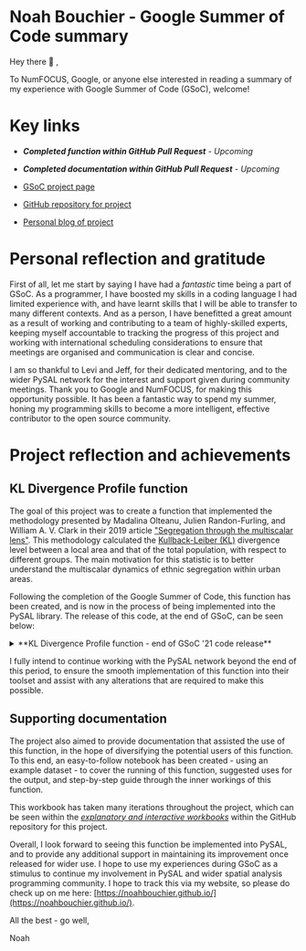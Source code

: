 # Noah Bouchier - Google Summer of Code summary

Hey there :wave: ,

To NumFOCUS, Google, or anyone else interested in reading a summary of my experience with Google Summer of Code (GSoC), welcome!

# Key links

- ***Completed function within GitHub Pull Request*** - *Upcoming*
- ***Completed documentation within GitHub Pull Request*** - *Upcoming*


- [GSoC project page](https://summerofcode.withgoogle.com/projects/#6509416444067840)
- [GitHub repository for project](https://github.com/noahbouchier/GSoC-PySAL-21)
- [Personal blog of project](https://noahbouchier.github.io/blog/gsoc/)

# Personal reflection and gratitude

First of all, let me start by saying I have had a *fantastic* time being a part of GSoC. As a programmer, I have boosted my skills in a coding language I had limited experience with, and have learnt skills that I will be able to transfer to many different contexts. And as a person, I have benefitted a great amount as a result of working and contributing to a team of highly-skilled experts, keeping myself accountable to tracking the progress of this project and working with international scheduling considerations to ensure that meetings are organised and communication is clear and concise.

I am so thankful to Levi and Jeff, for their dedicated mentoring, and to the wider PySAL network for the interest and support given during community meetings. Thank you to Google and NumFOCUS, for making this opportunity possible. It has been a fantastic way to spend my summer, honing my programming skills to become a more intelligent, effective contributor to the open source community.

# Project reflection and achievements

## KL Divergence Profile function

The goal of this project was to create a function that implemented the methodology presented by Madalina Olteanu, Julien Randon-Furling, and William A. V. Clark in their 2019 article ["Segregation through the multiscalar lens"](https://doi.org/10.1073/pnas.1900192116). This methodology calculated the [Kullback-Leiber (KL)](https://en.wikipedia.org/wiki/Kullback%E2%80%93Leibler_divergence) divergence level between a local area and that of the total population, with respect to different groups. The main motivation for this statistic is to better understand the multiscalar dynamics of ethnic segregation within urban areas.

Following the completion of the Google Summer of Code, this function has been created, and is now in the process of being implemented into the PySAL library. The release of this code, at the end of GSoC, can be seen below:

<details>
  <summary>**KL Divergence Profile function - end of GSoC '21 code release**</summary>

``` python
import numpy as np
import geopandas as gpd
import pandas as pd

from scipy.spatial.distance import pdist, squareform
from scipy.special import rel_entr as relative_entropy


def kl_divergence_profile(populations, coordinates = None, metric = 'euclidean'):
    """
    A segregation metric, using Kullback-Leiber (KL) divergence to quantify the
    difference in the population characteristics between (1) an area and (2) the total population.

    This function utilises the methodology proposed in
    Olteanu et al. (2019): 'Segregation through the multiscalar lens'. Which can be
    found here: https://doi.org/10.1073/pnas.1900192116

    Arguments
    ----------
    populations : GeoPandas GeoDataFrame object
                  NumPy Array object
                  Population information of raw group numbers (not percentages) to be
                  included in the analysis.
    coordinates : GeoPandas GeoSeries object
                  NumPy Array object
                  Spatial information relating to the areas to be included in the analysis.
    metric : Acceptable inputs to `scipy.spatial.distance.pdist` - including:
             ‘braycurtis’, ‘canberra’, ‘chebyshev’, ‘cityblock’, ‘correlation’,
             ‘cosine’, ‘dice’, ‘euclidean’, ‘hamming’, ‘jaccard’, ‘jensenshannon’,
             ‘kulsinski’, ‘mahalanobis’, ‘matching’, ‘minkowski’, ‘rogerstanimoto’,
             ‘russellrao’, ‘seuclidean’, ‘sokalmichener’, ‘sokalsneath’, ‘sqeuclidean’, ‘yule’.
             Distance metric for calculating pairwise distances,
             using `scipy.spatial.distance.pdist` - 'euclidean' by default.

    Returns
    ----------
    Returns a concatenated object of Pandas dataframes. Each dataframe contains a
    set of divergence levels between an area and the total population. These areas
    become consecutively larger, starting from a single location and aggregating
    outward from this location, until the area represents the total population.
    Thus, together the divergence levels within a dataframe represent a profile
    of divergence from an area. The concatenated object is the collection of these
    divergence profiles for every areas within the total population.

    Example
    ----------
    from libpysal.examples import get_path
    from libpysal.examples import load_example
    cincin = load_example('Cincinnati')
    cincin.get_file_list()
    cincin_df = gpd.read_file(cincin.get_path('cincinnati.shp'))
    cincin_ethnicity = cincin_df[["WHITE", "BLACK", "AMINDIAN", "ASIAN", "HAWAIIAN", "OTHER_RACE", "geometry"]]
    cincin_ethnicity.head()
    kl_divergence_profile(cincin_ethnicity)
    """
    # Store the observation index to return with the results
    if hasattr(populations, 'index'):
        indices = populations.index
    else:
        indices = np.arange(len(populations))

    # Check for geometry present in populations argument
    if hasattr(populations, 'geometry'):
        if coordinates is None:
            coordinates = populations.geometry
        populations = populations.drop(populations.geometry.name, axis = 1).values
    populations = np.asarray(populations)

    #  Creating consistent coordinates - GeoSeries input
    if hasattr(coordinates,'geometry'):
        centroids = coordinates.geometry.centroid
        coordinates = np.column_stack((centroids.x, centroids.y))
    #  Creating consistent coordinates - Array input
    else:
        assert len(coordinates) == len(populations), "Length of coordinates input needs to be of the same length as populations input"

    # Creating distance matrix using defined metric (default euclidean distance)
    dist_matrix = squareform(pdist(coordinates, metric = metric))

    # Preparing list for results
    results = []

    # Loop to calculate KL divergence
    for (i, distances) in enumerate(dist_matrix):

        # Creating the q and r objects
        sorted_indices = np.argsort(distances)
        cumul_pop_by_group = np.cumsum(populations[sorted_indices], axis = 0)
        obs_cumul_pop = np.sum(cumul_pop_by_group, axis = 1)[:, np.newaxis]
        q_cumul_proportions = cumul_pop_by_group / obs_cumul_pop
        total_pop_by_group = np.sum(populations, axis = 0, keepdims = True)
        total_pop = np.sum(populations)
        r_total_proportions = total_pop_by_group / total_pop

        # Input q and r objects into relative entropy (KL divergence) function
        kl_divergence = relative_entropy(q_cumul_proportions,
                                         r_total_proportions).sum(axis = 1)

        # Creating an output dataframe
        output = pd.DataFrame().from_dict(dict(
            observation = indices[i],
            distance = distances[sorted_indices],
            divergence = kl_divergence,
            population_covered = obs_cumul_pop.sum(axis=1)
        ))

        # Append (bring together) all outputs into results list
        results.append(output)

    return(pd.concat(results))


```
</details>

I fully intend to continue working with the PySAL network beyond the end of this period, to ensure the smooth implementation of this function into their toolset and assist with any alterations that are required to make this possible.

## Supporting documentation

The project also aimed to provide documentation that assisted the use of this function, in the hope of diversifying the potential users of this function. To this end, an easy-to-follow notebook has been created - using an example dataset - to cover the running of this function, suggested uses for the output, and step-by-step guide through the inner workings of this function.

This workbook has taken many iterations throughout the project, which can be seen within the *[explanatory and interactive workbooks](https://github.com/noahbouchier/GSoC-PySAL-21/tree/master/Explanatory%20and%20Interactive%20Workbooks)* within the GitHub repository for this project.

Overall, I look forward to seeing this function be implemented into PySAL, and to provide any additional support in maintaining its improvement once released for wider use. I hope to use my experiences during GSoC as a stimulus to continue my involvement in PySAL and wider spatial analysis programming community. I hope to track this via my website, so please do check up on me here: [https://noahbouchier.github.io/](https://noahbouchier.github.io/).

All the best - go well,

Noah
